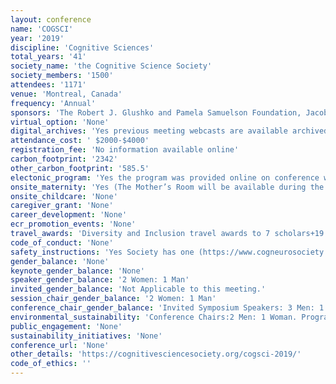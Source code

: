 ```yaml
---
layout: conference 
name: 'COGSCI'
year: '2019'
discipline: 'Cognitive Sciences'
total_years: '41'
society_name: 'the Cognitive Science Society'
society_members: '1500'
attendees: '1171'
venue: 'Montreal, Canada'
frequency: 'Annual'
sponsors: 'The Robert J. Glushko and Pamela Samuelson Foundation, Jacobs Foundation, Facebook Artificial Intelligence, DeepMind, Weinberg Institute For Cognitive Science/LSA/University of Michigan, Google, Oxford University Press, Springer Publishing, Through Technology Ltd.'
virtual_option: 'None'
digital_archives: 'Yes previous meeting webcasts are available archived (https://cognitivesciencesociety.org/past-conferences/)'
attendance_cost: ' $2000-$4000'
registration_fee: 'No information available online'
carbon_footprint: '2342'
other_carbon_footprint: '585.5'
electonic_program: 'Yes the program was provided online on conference website.'
onsite_maternity: 'Yes (The Mother’s Room will be available during the hours noted below.)'
onsite_childcare: 'None'
caregiver_grant: 'None'
career_development: 'None'
ecr_promotion_events: 'None'
travel_awards: 'Diversity and Inclusion travel awards to 7 scholars+19 student travel awards'
code_of_conduct: 'None'
safety_instructions: 'Yes Society has one (https://www.cogneurosociety.org/code-of-conduct/)'
gender_balance: 'None'
keynote_gender_balance: 'None'
speaker_gender_balance: '2 Women: 1 Man'
invited_gender_balance: 'Not Applicable to this meeting.'
session_chair_gender_balance: '2 Women: 1 Man'
conference_chair_gender_balance: 'Invited Symposium Speakers: 3 Men: 1 Woman'
environmental_sustainability: 'Conference Chairs:2 Men: 1 Woman. Program Committee:93 Men: 42 Women'
public_engagement: 'None'
sustainability_initiatives: 'None'
conference_url: 'None'
other_details: 'https://cognitivesciencesociety.org/cogsci-2019/'
code_of_ethics: ''
---
```

